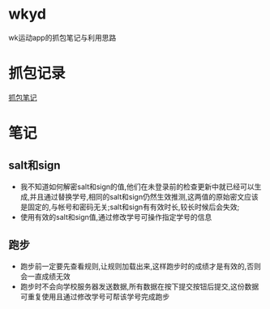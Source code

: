 # wkyd
wk运动app的抓包笔记与利用思路


# 抓包记录
[抓包笔记](./抓包记录)

# 笔记

## salt和sign  
- 我不知道如何解密salt和sign的值,他们在未登录前的检查更新中就已经可以生成,并且通过替换学号,相同的salt和sign仍然生效推测,这两值的原始密文应该是固定的,与帐号和密码无关;salt和sign有有效时长,较长时候后会失效; 
- 使用有效的salt和sign值,通过修改学号可操作指定学号的信息

## 跑步
- 跑步前一定要先查看规则,让规则加载出来,这样跑步时的成绩才是有效的,否则会一直成绩无效  
- 跑步时不会向学校服务器发送数据,所有数据在按下提交按钮后提交,这份数据可重复使用且通过修改学号可帮该学号完成跑步  
